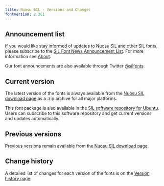 ```yaml
---
title: Nuosu SIL - Versions and Changes
fontversion: 2.301
---
```


## Announcement list

If you would like stay informed of updates to Nuosu SIL and other SIL fonts, please subscribe to the [SIL Font News Announcement List](https://groups.google.com/a/groups.sil.org/forum/#!forum/sil-font-news). For more information see [About](about.md).

Our font announcements are also available through Twitter [\@silfonts](http://twitter.com/silfonts).

## Current version

The latest version of the fonts is always available from the [Nuosu SIL download page](https://software.sil.org/nuosu/#downloads) as a .zip archive for all major platforms.

This font package is also available in the [SIL software repository for Ubuntu](https://packages.sil.org/). Users can subscribe to this software repository and get current versions and updates automatically.

## Previous versions

Previous versions remain available from the [Nuosu SIL download page](https://software.sil.org/nuosu/#downloads).

## Change history

A detailed list of changes for each version of the fonts is on the [Version history page](history.md).
